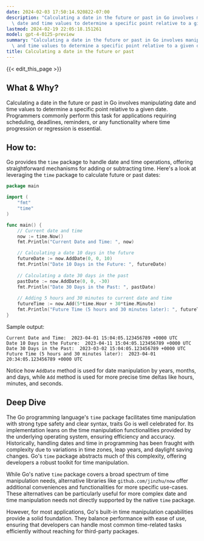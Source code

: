 ```yaml
---
date: 2024-02-03 17:50:14.920822-07:00
description: "Calculating a date in the future or past in Go involves manipulating\
  \ date and time values to determine a specific point relative to a given date.\u2026"
lastmod: 2024-02-19 22:05:18.151261
model: gpt-4-0125-preview
summary: "Calculating a date in the future or past in Go involves manipulating date\
  \ and time values to determine a specific point relative to a given date.\u2026"
title: Calculating a date in the future or past
---
```


{{< edit_this_page >}}

## What & Why?

Calculating a date in the future or past in Go involves manipulating date and time values to determine a specific point relative to a given date. Programmers commonly perform this task for applications requiring scheduling, deadlines, reminders, or any functionality where time progression or regression is essential.

## How to:

Go provides the `time` package to handle date and time operations, offering straightforward mechanisms for adding or subtracting time. Here's a look at leveraging the `time` package to calculate future or past dates:

```go
package main

import (
	"fmt"
	"time"
)

func main() {
	// Current date and time
	now := time.Now()
	fmt.Println("Current Date and Time: ", now)

	// Calculating a date 10 days in the future
	futureDate := now.AddDate(0, 0, 10)
	fmt.Println("Date 10 Days in the Future: ", futureDate)
	
	// Calculating a date 30 days in the past
	pastDate := now.AddDate(0, 0, -30)
	fmt.Println("Date 30 Days in the Past: ", pastDate)
	
	// Adding 5 hours and 30 minutes to current date and time
	futureTime := now.Add(5*time.Hour + 30*time.Minute)
	fmt.Println("Future Time (5 hours and 30 minutes later): ", futureTime)
}
```

Sample output:
```
Current Date and Time:  2023-04-01 15:04:05.123456789 +0000 UTC
Date 10 Days in the Future:  2023-04-11 15:04:05.123456789 +0000 UTC
Date 30 Days in the Past:  2023-03-02 15:04:05.123456789 +0000 UTC
Future Time (5 hours and 30 minutes later):  2023-04-01 20:34:05.123456789 +0000 UTC
```
Notice how `AddDate` method is used for date manipulation by years, months, and days, while `Add` method is used for more precise time deltas like hours, minutes, and seconds.

## Deep Dive

The Go programming language's `time` package facilitates time manipulation with strong type safety and clear syntax, traits Go is well celebrated for. Its implementation leans on the time manipulation functionalities provided by the underlying operating system, ensuring efficiency and accuracy. Historically, handling dates and time in programming has been fraught with complexity due to variations in time zones, leap years, and daylight saving changes. Go's `time` package abstracts much of this complexity, offering developers a robust toolkit for time manipulation.

While Go's native `time` package covers a broad spectrum of time manipulation needs, alternative libraries like `github.com/jinzhu/now` offer additional conveniences and functionalities for more specific use-cases. These alternatives can be particularly useful for more complex date and time manipulation needs not directly supported by the native `time` package.

However, for most applications, Go's built-in time manipulation capabilities provide a solid foundation. They balance performance with ease of use, ensuring that developers can handle most common time-related tasks efficiently without reaching for third-party packages.

